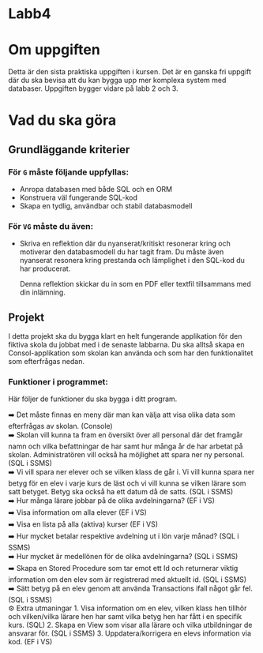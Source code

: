 # Labb4
# Om uppgiften

Detta är den sista praktiska uppgiften i kursen. Det är en ganska fri uppgift där du ska bevisa att du kan bygga upp mer komplexa system med databaser. Uppgiften bygger vidare på labb 2 och 3.

# Vad du ska göra

## Grundläggande kriterier

### För `G` måste följande uppfyllas:

- Anropa databasen med både SQL och en ORM
- Konstruera väl fungerande SQL-kod
- Skapa en tydlig, användbar och stabil databasmodell

### För `VG` måste du även:

- Skriva en reflektion där du nyanserat/kritiskt resonerar kring och motiverar den databasmodell du har tagit fram. Du måste även nyanserat resonera kring prestanda och lämplighet i den SQL-kod du har producerat.
    
    Denna reflektion skickar du in som en PDF eller textfil tillsammans med din inlämning.
    

## Projekt

I detta projekt ska du bygga klart en helt fungerande applikation för den fiktiva skola du jobbat med i de senaste labbarna. Du ska alltså skapa en Consol-applikation som skolan kan använda och som har den funktionalitet som efterfrågas nedan.

### Funktioner i programmet:

Här följer de funktioner du ska bygga i ditt program.

<aside>
➡️ Det måste finnas en meny där man kan välja att visa olika data som efterfrågas av skolan. (Console)

</aside>

<aside>
➡️ Skolan vill kunna ta fram en översikt över all personal där det framgår namn och vilka befattningar de har samt hur många år de har arbetat på skolan. Administratören vill också ha möjlighet att spara ner ny personal. (SQL i SSMS)

</aside>

<aside>
➡️ Vi vill spara ner elever och se vilken klass de går i. Vi vill kunna spara ner betyg för en elev i varje kurs de läst och vi vill kunna se vilken lärare som satt betyget. Betyg ska också ha ett datum då de satts. (SQL i SSMS)

</aside>

<aside>
➡️ Hur många lärare jobbar på de olika avdelningarna? (EF i VS)

</aside>

<aside>
➡️ Visa information om alla elever (EF i VS)

</aside>

<aside>
➡️ Visa en lista på alla (aktiva) kurser (EF i VS)

</aside>

<aside>
➡️ Hur mycket betalar respektive avdelning ut i lön varje månad? (SQL i SSMS)

</aside>

<aside>
➡️ Hur mycket är medellönen för de olika avdelningarna? (SQL i SSMS)

</aside>

<aside>
➡️ Skapa en Stored Procedure som tar emot ett Id och returnerar viktig information om den elev som är registrerad med aktuellt id. (SQL i SSMS)

</aside>

<aside>
➡️ Sätt betyg på en elev genom att använda Transactions ifall något går fel. (SQL i SSMS)

</aside>

<aside>
⚙ Extra utmaningar
1. Visa information om en elev, vilken klass hen tillhör och vilken/vilka lärare hen har samt vilka betyg hen har fått i en specifik kurs. (SQL)
2. Skapa en View som visar alla lärare och vilka utbildningar de ansvarar för. (SQL i SSMS)
3. Uppdatera/korrigera en elevs information via kod. (EF i VS)

</aside>
